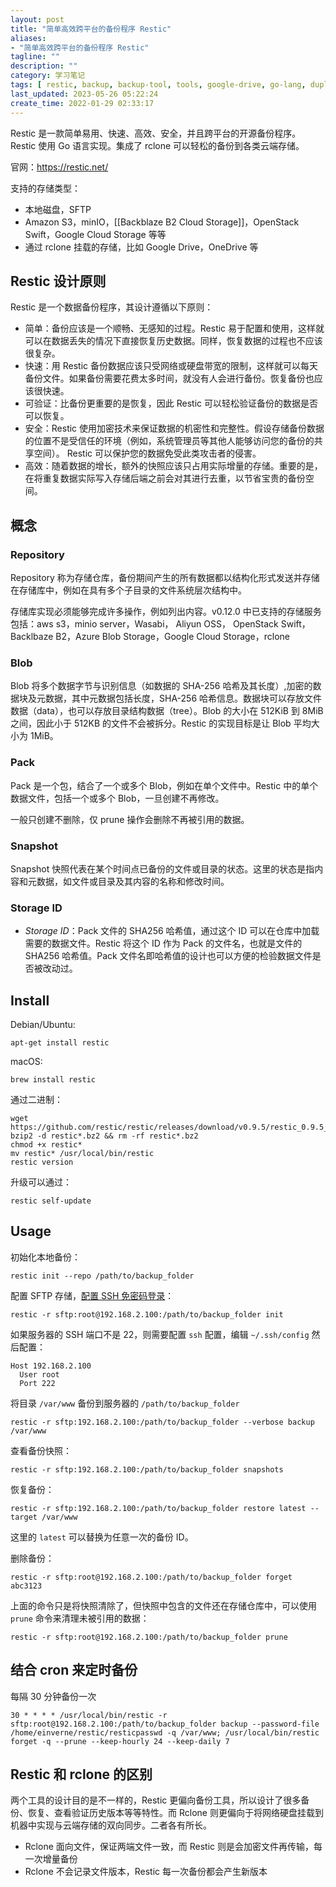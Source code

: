 ```yaml
---
layout: post
title: "简单高效跨平台的备份程序 Restic"
aliases: 
- "简单高效跨平台的备份程序 Restic"
tagline: ""
description: ""
category: 学习笔记
tags: [ restic, backup, backup-tool, tools, google-drive, go-lang, duplicacy, linux, syncthing ]
last_updated: 2023-05-26 05:22:24
create_time: 2022-01-29 02:33:17
---
```


Restic 是一款简单易用、快速、高效、安全，并且跨平台的开源备份程序。Restic 使用 Go 语言实现。集成了 rclone 可以轻松的备份到各类云端存储。

官网：<https://restic.net/>

支持的存储类型：

- 本地磁盘，SFTP
- Amazon S3，minIO，[[Backblaze B2 Cloud Storage]]，OpenStack Swift，Google Cloud Storage 等等
- 通过 rclone 挂载的存储，比如 Google Drive，OneDrive 等

## Restic 设计原则

Restic 是一个数据备份程序，其设计遵循以下原则：

- 简单：备份应该是一个顺畅、无感知的过程。Restic 易于配置和使用，这样就可以在数据丢失的情况下直接恢复历史数据。同样，恢复数据的过程也不应该很复杂。
- 快速：用 Restic 备份数据应该只受网络或硬盘带宽的限制，这样就可以每天备份文件。如果备份需要花费太多时间，就没有人会进行备份。恢复备份也应该很快速。
- 可验证：比备份更重要的是恢复，因此 Restic 可以轻松验证备份的数据是否可以恢复。
- 安全：Restic 使用加密技术来保证数据的机密性和完整性。假设存储备份数据的位置不是受信任的环境（例如，系统管理员等其他人能够访问您的备份的共享空间）。 Restic 可以保护您的数据免受此类攻击者的侵害。
- 高效：随着数据的增长，额外的快照应该只占用实际增量的存储。重要的是，在将重复数据实际写入存储后端之前会对其进行去重，以节省宝贵的备份空间。

## 概念

### Repository

Repository 称为存储仓库，备份期间产生的所有数据都以结构化形式发送并存储在存储库中，例如在具有多个子目录的文件系统层次结构中。

存储库实现必须能够完成许多操作，例如列出内容。v0.12.0 中已支持的存储服务包括：aws s3，minio server，Wasabi， Aliyun OSS， OpenStack Swift，Backlbaze B2，Azure Blob Storage，Google Cloud Storage，rclone

### Blob

Blob 将多个数据字节与识别信息（如数据的 SHA-256 哈希及其长度）,加密的数据块及元数据，其中元数据包括长度，SHA-256 哈希信息。数据块可以存放文件数据（data），也可以存放目录结构数据（tree）。Blob 的大小在 512KiB 到 8MiB 之间，因此小于 512KB 的文件不会被拆分。Restic 的实现目标是让 Blob 平均大小为 1MiB。

### Pack

Pack 是一个包，结合了一个或多个 Blob，例如在单个文件中。Restic 中的单个数据文件，包括一个或多个 Blob，一旦创建不再修改。

一般只创建不删除，仅 prune 操作会删除不再被引用的数据。

### Snapshot

Snapshot 快照代表在某个时间点已备份的文件或目录的状态。这里的状态是指内容和元数据，如文件或目录及其内容的名称和修改时间。

### Storage ID

- _Storage ID_：Pack 文件的 SHA256 哈希值，通过这个 ID 可以在仓库中加载需要的数据文件。Restic 将这个 ID 作为 Pack 的文件名，也就是文件的 SHA256 哈希值。Pack 文件名即哈希值的设计也可以方便的检验数据文件是否被改动过。

## Install

Debian/Ubuntu:

    apt-get install restic

macOS:

    brew install restic

通过二进制：

    wget https://github.com/restic/restic/releases/download/v0.9.5/restic_0.9.5_linux_amd64.bz2
    bzip2 -d restic*.bz2 && rm -rf restic*.bz2
    chmod +x restic*
    mv restic* /usr/local/bin/restic
    restic version

升级可以通过：

    restic self-update

## Usage

初始化本地备份：

    restic init --repo /path/to/backup_folder

配置 SFTP 存储，[配置 SSH 免密码登录](/post/2016/06/ssh-copy-id.html)：

    restic -r sftp:root@192.168.2.100:/path/to/backup_folder init

如果服务器的 SSH 端口不是 22，则需要配置 `ssh` 配置，编辑 `~/.ssh/config` 然后配置：

    Host 192.168.2.100
      User root
      Port 222

将目录 `/var/www` 备份到服务器的 `/path/to/backup_folder`

    restic -r sftp:192.168.2.100:/path/to/backup_folder --verbose backup /var/www

查看备份快照：

    restic -r sftp:192.168.2.100:/path/to/backup_folder snapshots

恢复备份：

    restic -r sftp:192.168.2.100:/path/to/backup_folder restore latest --target /var/www

这里的 `latest` 可以替换为任意一次的备份 ID。

删除备份：

    restic -r sftp:root@192.168.2.100:/path/to/backup_folder forget abc3123

上面的命令只是将快照清除了，但快照中包含的文件还在存储仓库中，可以使用 `prune` 命令来清理未被引用的数据：

    restic -r sftp:root@192.168.2.100:/path/to/backup_folder prune

## 结合 cron 来定时备份

每隔 30 分钟备份一次

    30 * * * * /usr/local/bin/restic -r sftp:root@192.168.2.100:/path/to/backup_folder backup --password-file /home/einverne/restic/resticpasswd -q /var/www; /usr/local/bin/restic forget -q --prune --keep-hourly 24 --keep-daily 7

## Restic 和 rclone 的区别

两个工具的设计目的是不一样的，Restic 更偏向备份工具，所以设计了很多备份、恢复、查看验证历史版本等等特性。而 Rclone 则更偏向于将网络硬盘挂载到机器中实现与云端存储的双向同步。二者各有所长。

- Rclone 面向文件，保证两端文件一致，而 Restic 则是会加密文件再传输，每一次增量备份
- Rclone 不会记录文件版本，Restic 每一次备份都会产生新版本
